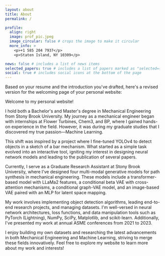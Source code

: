 ```yaml
---
layout: about
title: About
permalink: /

profile:
  align: right
  image: prof_pic.jpeg
  image_circular: false # crops the image to make it circular
  more_info: >
    <p>+1 585 204 7937</p>
    <p>Staten Island, NY 10309</p>

news: false # includes a list of news items
selected_papers: true # includes a list of papers marked as "selected={true}"
social: true # includes social icons at the bottom of the page
---
```


Based on your resume and the introduction you've drafted, here's a revised version for the welcoming page of your personal website:

Welcome to my personal website!

I hold both a Bachelor's and Master's degree in Mechanical Engineering from Stony Brook University. My journey as a mechanical engineer began with internships at Flower Turbines, Chem3, and BP, where I gained hands-on experience in the field. However, it was during my graduate studies that I discovered my true passion—Machine Learning.

This shift was inspired by a project where I fine-tuned YOLOv4 to detect objects in a sketch of a bar mechanism. What started as a simple task evolved into an interactive tool, igniting my interest in designing neural network models and leading to the publication of several papers.

Currently, I serve as a Graduate Research Assistant at Stony Brook University, where I've designed four multi-modal generative models for path synthesis in mechanical engineering. These models include a transformer-based model with LLaMa2 features, a conditional beta VAE with cross-attention mechanisms, a conditional graph-VAE model, and an image-based VAE paired with an MLP for latent space mapping.

My work involves implementing object detection algorithms, leading end-to-end research projects, and managing datasets. I'm well-versed in neural network architectures, loss functions, and data manipulation tools such as PyTorch (Lightning), NumPy, SciPy, Matplotlib, and scikit-learn. Additionally, I've presented my work at annual ASME conferences from 2021 to 2023.

I enjoy building my own datasets and researching the latest advancements in both Mechanical Engineering and Machine Learning, striving to merge these fields innovatively. Feel free to explore my website to learn more about my work and interests!
